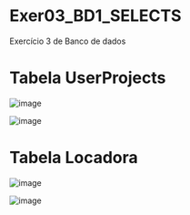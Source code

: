 # Exer03_BD1_SELECTS

Exercício 3 de Banco de dados


# Tabela UserProjects
![image](https://github.com/Felliny/Exer03_BD1_SELECTS/assets/99506287/8e44399b-4188-4709-a36a-c710e80bf8a4)




![image](https://github.com/Felliny/Exer03_BD1_SELECTS/assets/99506287/dab5d2be-35b3-48e0-9a97-a83597143712)



# Tabela Locadora

![image](https://github.com/Felliny/Exer03_BD1_SELECTS/assets/99506287/6aa4d10b-1309-4017-8569-1db3b0180349)


![image](https://github.com/Felliny/Exer03_BD1_SELECTS/assets/99506287/c0ed4710-35c6-41cc-81f3-131b850d01eb)





